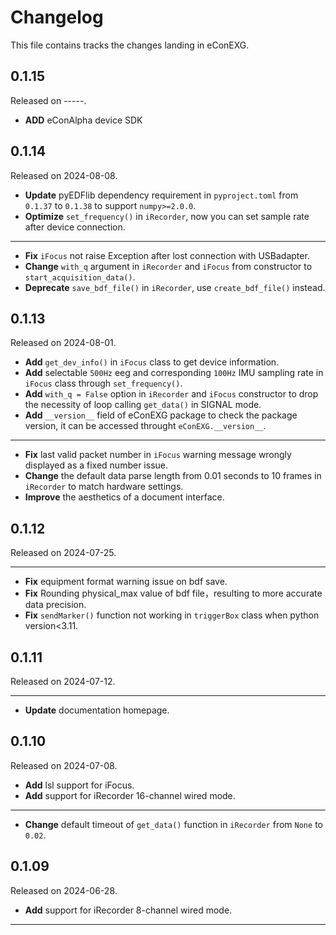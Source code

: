 # Changelog

This file contains tracks the changes landing in eConEXG. 
<!-- released start -->

## 0.1.15

Released on -----.

* **ADD** eConAlpha device SDK
 
## 0.1.14

Released on 2024-08-08.

<!-- * **Add** `set_callback_handler()` method in `iRecorder` to allow user-defined callback function to be called when device connection lost. -->

* **Update** pyEDFlib dependency requirement in `pyproject.toml` from `0.1.37` to `0.1.38` to support `numpy>=2.0.0`.
* **Optimize** `set_frequency()` in `iRecorder`, now you can set sample rate after device connection.

---

* **Fix** `iFocus` not raise Exception after lost connection with USBadapter.
* **Change** `with_q` argument in `iRecorder` and `iFocus` from constructor to `start_acquisition_data()`.
* **Deprecate** `save_bdf_file()` in `iRecorder`, use `create_bdf_file()` instead.

## 0.1.13

Released on 2024-08-01.

* **Add** `get_dev_info()` in `iFocus` class to get device information.
* **Add** selectable `500Hz` eeg and corresponding `100Hz` IMU sampling rate in `iFocus` class through `set_frequency()`.
* **Add** `with_q = False` option in `iRecorder` and `iFocus` constructor to drop the necessity of loop calling `get_data()` in SIGNAL mode.
* **Add** `__version__` field of eConEXG package to check the package version, it can be accessed throught `eConEXG.__version__`.

---

* **Fix**  last valid packet number in `iFocus` warning message wrongly displayed as a fixed number issue.
* **Change** the default data parse length from 0.01 seconds to 10 frames in `iRecorder` to match hardware settings.
* **Improve** the aesthetics of a document interface.

## 0.1.12

Released on 2024-07-25.

---

* **Fix** equipment format warning issue on bdf save.
* **Fix** Rounding physical_max value of bdf file，resulting to more accurate data precision.
* **Fix** `sendMarker()` function not working in `triggerBox` class when python version<3.11.

## 0.1.11

Released on 2024-07-12.

---

* **Update** documentation homepage.

## 0.1.10

Released on 2024-07-08.

* **Add** lsl support for iFocus. 
* **Add** support for iRecorder 16-channel wired mode.

---

* **Change** default timeout of `get_data()` function in `iRecorder` from `None` to `0.02`.

## 0.1.09

Released on 2024-06-28.

* **Add** support for iRecorder 8-channel wired mode.

---


